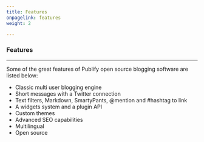 ```yaml
---
title: Features
onpagelink: features
weight: 2

---
```


### **Features**
--------

Some of the great features of Publify open source blogging software are listed below:

*   Classic multi user blogging engine
*   Short messages with a Twitter connection
*   Text filters, Markdown, SmartyPants, @mention and #hashtag to link
*   A widgets system and a plugin API
*   Custom themes
*   Advanced SEO capabilities
*   Multilingual
*   Open source
